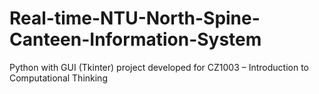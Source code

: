 # Real-time-NTU-North-Spine-Canteen-Information-System
Python with GUI (Tkinter) project developed for CZ1003 – Introduction to Computational Thinking
